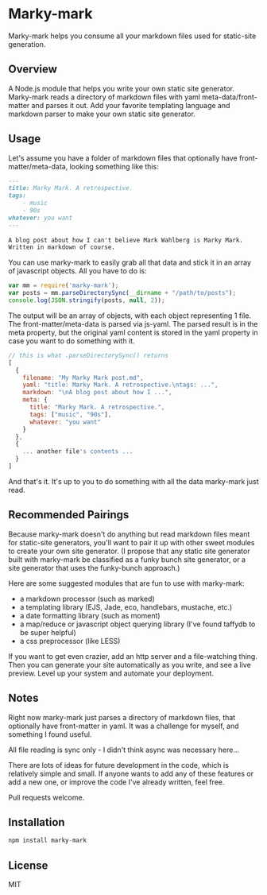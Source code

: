 # Marky-mark

Marky-mark helps you consume all your markdown files used for static-site generation.


## Overview

A Node.js module that helps you write your own static site generator. 
Marky-mark reads a directory of markdown files with yaml meta-data/front-matter and parses it out. 
Add your favorite templating language and markdown parser to make your own static site generator. 


## Usage

Let's assume you have a folder of markdown files that optionally have front-matter/meta-data, looking something like this:

```markdown
--- 
title: Marky Mark. A retrospective.
tags:
	- music
	- 90s
whatever: you want
---
 
A blog post about how I can't believe Mark Wahlberg is Marky Mark. 
Written in markdown of course.
```

You can use marky-mark to easily grab all that data and stick it in an array of javascript objects. 
All you have to do is:

```js
var mm = require('marky-mark');
var posts = mm.parseDirectorySync(__dirname + "/path/to/posts");
console.log(JSON.stringify(posts, null, 2));
```

The output will be an array of objects, with each object representing 1 file. 
The front-matter/meta-data is parsed via js-yaml. 
The parsed result is in the meta property, but the original yaml content is stored in the yaml property in case you want to do something with it.

```js
// this is what .parseDirectorySync() returns
[
  {
    filename: "My Marky Mark post.md",
    yaml: "title: Marky Mark. A retrospective.\ntags: ...",
    markdown: "\nA blog post about how I ...",
    meta: {
	  title: "Marky Mark. A retrospective.",
	  tags: ["music", "90s"],
	  whatever: "you want"
	}
  },
  {
	... another file's contents ...
  }
]
```

And that's it. It's up to you to do something with all the data marky-mark just read.


## Recommended Pairings

Because marky-mark doesn't do anything but read markdown files meant for static-site generators, you'll want to pair it up with other sweet modules to create your own site generator. 
(I propose that any static site generator built with marky-mark be classified as a funky bunch site generator, or a site generator that uses the funky-bunch approach.)

Here are some suggested modules that are fun to use with marky-mark:

- a markdown processor (such as marked)
- a templating library (EJS, Jade, eco, handlebars, mustache, etc.)
- a date formatting library (such as moment)
- a map/reduce or javascript object querying library (I've found taffydb to be super helpful)
- a css preprocessor (like LESS)

If you want to get even crazier, add an http server and a file-watching thing. 
Then you can generate your site automatically as you write, and see a live preview.
Level up your system and automate your deployment.


## Notes

Right now marky-mark just parses a directory of markdown files, that optionally have front-matter in yaml. 
It was a challenge for myself, and something I found useful.

All file reading is sync only - I didn't think async was necessary here...

There are lots of ideas for future development in the code, which is relatively simple and small. 
If anyone wants to add any of these features or add a new one, or improve the code I've already written, feel free. 

Pull requests welcome.


## Installation

```js
npm install marky-mark
```


## License 

MIT